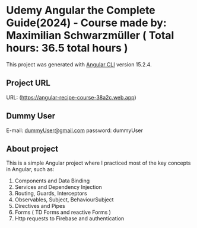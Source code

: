 # Udemy Angular the Complete Guide(2024) - Course made by: Maximilian Schwarzmüller  ( Total hours: 36.5 total hours )

This project was generated with [Angular CLI](https://github.com/angular/angular-cli) version 15.2.4.

## Project URL
URL: (https://angular-recipe-course-38a2c.web.app)

## Dummy User
E-mail: dummyUser@gmail.com
password: dummyUser

## About project 
This is a simple Angular project where I practiced most of the key concepts in Angular, such as:

1. Components and Data Binding
2. Services and Dependency Injection
3. Routing, Guards, Interceptors
4. Observables, Subject, BehaviourSubject
5. Directives and Pipes
6. Forms ( TD Forms and reactive Forms )
7. Http requests to Firebase and authentication
